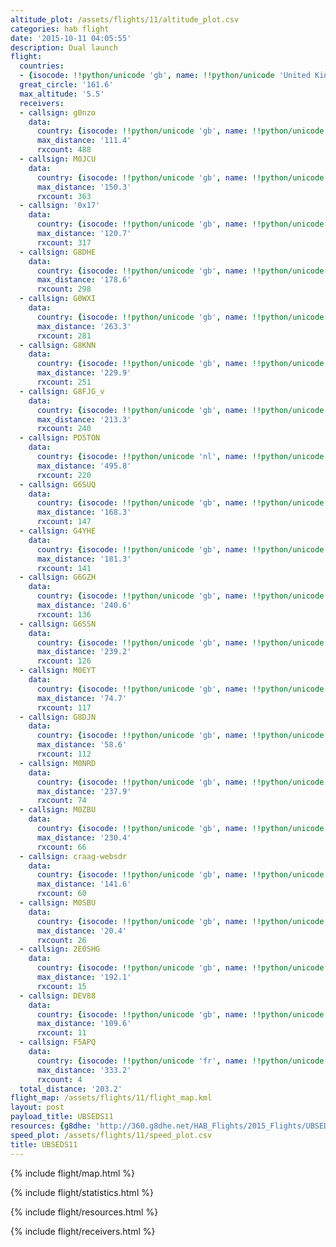 ```yaml
---
altitude_plot: /assets/flights/11/altitude_plot.csv
categories: hab flight
date: '2015-10-11 04:05:55'
description: Dual launch
flight:
  countries:
  - {isocode: !!python/unicode 'gb', name: !!python/unicode 'United Kingdom'}
  great_circle: '161.6'
  max_altitude: '5.5'
  receivers:
  - callsign: g0nzo
    data:
      country: {isocode: !!python/unicode 'gb', name: !!python/unicode 'United Kingdom'}
      max_distance: '111.4'
      rxcount: 488
  - callsign: M0JCU
    data:
      country: {isocode: !!python/unicode 'gb', name: !!python/unicode 'United Kingdom'}
      max_distance: '150.3'
      rxcount: 363
  - callsign: '0x17'
    data:
      country: {isocode: !!python/unicode 'gb', name: !!python/unicode 'United Kingdom'}
      max_distance: '120.7'
      rxcount: 317
  - callsign: G8DHE
    data:
      country: {isocode: !!python/unicode 'gb', name: !!python/unicode 'United Kingdom'}
      max_distance: '178.6'
      rxcount: 298
  - callsign: G0WXI
    data:
      country: {isocode: !!python/unicode 'gb', name: !!python/unicode 'United Kingdom'}
      max_distance: '263.3'
      rxcount: 281
  - callsign: G8KNN
    data:
      country: {isocode: !!python/unicode 'gb', name: !!python/unicode 'United Kingdom'}
      max_distance: '229.9'
      rxcount: 251
  - callsign: G8FJG_v
    data:
      country: {isocode: !!python/unicode 'gb', name: !!python/unicode 'United Kingdom'}
      max_distance: '213.3'
      rxcount: 240
  - callsign: PD5TON
    data:
      country: {isocode: !!python/unicode 'nl', name: !!python/unicode 'Netherlands'}
      max_distance: '495.8'
      rxcount: 220
  - callsign: G6SUQ
    data:
      country: {isocode: !!python/unicode 'gb', name: !!python/unicode 'United Kingdom'}
      max_distance: '168.3'
      rxcount: 147
  - callsign: G4YHE
    data:
      country: {isocode: !!python/unicode 'gb', name: !!python/unicode 'United Kingdom'}
      max_distance: '181.3'
      rxcount: 141
  - callsign: G6GZH
    data:
      country: {isocode: !!python/unicode 'gb', name: !!python/unicode 'United Kingdom'}
      max_distance: '240.6'
      rxcount: 136
  - callsign: G6SSN
    data:
      country: {isocode: !!python/unicode 'gb', name: !!python/unicode 'United Kingdom'}
      max_distance: '239.2'
      rxcount: 126
  - callsign: M0EYT
    data:
      country: {isocode: !!python/unicode 'gb', name: !!python/unicode 'United Kingdom'}
      max_distance: '74.7'
      rxcount: 117
  - callsign: G8DJN
    data:
      country: {isocode: !!python/unicode 'gb', name: !!python/unicode 'United Kingdom'}
      max_distance: '58.6'
      rxcount: 112
  - callsign: M0NRD
    data:
      country: {isocode: !!python/unicode 'gb', name: !!python/unicode 'United Kingdom'}
      max_distance: '237.9'
      rxcount: 74
  - callsign: M0ZBU
    data:
      country: {isocode: !!python/unicode 'gb', name: !!python/unicode 'United Kingdom'}
      max_distance: '230.4'
      rxcount: 66
  - callsign: craag-websdr
    data:
      country: {isocode: !!python/unicode 'gb', name: !!python/unicode 'United Kingdom'}
      max_distance: '141.6'
      rxcount: 60
  - callsign: M0SBU
    data:
      country: {isocode: !!python/unicode 'gb', name: !!python/unicode 'United Kingdom'}
      max_distance: '20.4'
      rxcount: 26
  - callsign: 2E0SHG
    data:
      country: {isocode: !!python/unicode 'gb', name: !!python/unicode 'United Kingdom'}
      max_distance: '192.1'
      rxcount: 15
  - callsign: DEV88
    data:
      country: {isocode: !!python/unicode 'gb', name: !!python/unicode 'United Kingdom'}
      max_distance: '109.6'
      rxcount: 11
  - callsign: F5APQ
    data:
      country: {isocode: !!python/unicode 'fr', name: !!python/unicode 'France'}
      max_distance: '333.2'
      rxcount: 4
  total_distance: '203.2'
flight_map: /assets/flights/11/flight_map.kml
layout: post
payload_title: UBSEDS11
resources: {g8dhe: 'http://360.g8dhe.net/HAB_Flights/2015_Flights/UBSEDS10-11_20151011/index.php?ind=3'}
speed_plot: /assets/flights/11/speed_plot.csv
title: UBSEDS11
---
```


<!--more-->

{% include flight/map.html %}

{% include flight/statistics.html %}

{% include flight/resources.html %}

{% include flight/receivers.html %}
